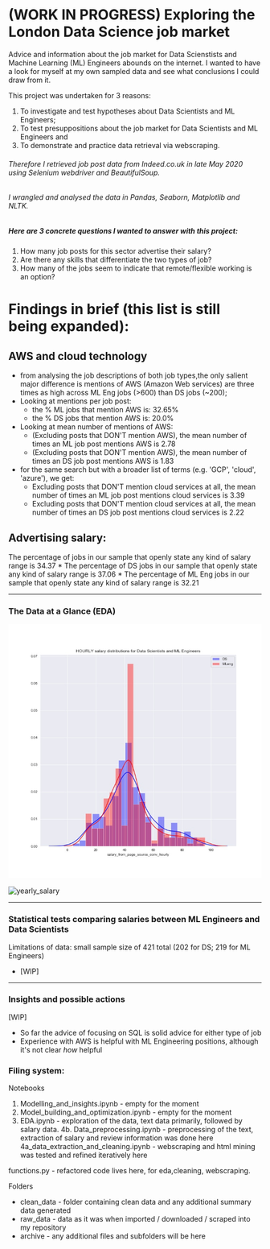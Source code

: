 # (WORK IN PROGRESS) Exploring the London Data Science job market

Advice and information about the job market for Data Scienstists and Machine Learning (ML) Engineers abounds on the internet. 
I wanted to have a look for myself at my own sampled data and see what conclusions I could draw from it.

This project was undertaken for 3 reasons: 
1. To investigate and test hypotheses about Data Scientists and ML Engineers;
2. To test presuppositions about the job market for Data Scientists and ML Engineers and
3. To demonstrate and practice data retrieval via webscraping. 

###### Therefore I retrieved job post data from Indeed.co.uk in late May 2020 using Selenium webdriver and BeautifulSoup. 
###### I wrangled and analysed the data in Pandas, Seaborn, Matplotlib and NLTK. 


##### Here are 3 concrete questions I wanted to answer with this project:
1. How many job posts for this sector advertise their salary?
2. Are there any skills that differentiate the two types of job?
3. How many of the jobs seem to indicate that remote/flexible working is an option?

# Findings in brief (this list is still being expanded):

## AWS and cloud technology
* from analysing the job descriptions of both job types,the only salient major difference is mentions of AWS (Amazon Web services) are three times as high across ML Eng jobs (>600) than DS jobs (~200);
* Looking at mentions per job post:
    * the % ML jobs that mention AWS is:  32.65%
    * the % DS jobs that mention AWS is:  20.0%
* Looking at mean number of mentions of AWS:
    * (Excluding posts that DON'T mention AWS), the mean number of times an ML job post mentions AWS is 2.78
    * (Excluding posts that DON'T mention AWS), the mean number of times an DS job post mentions AWS is 1.83
* for the same search but with a broader list of terms (e.g. 'GCP', 'cloud', 'azure'), we get:
    * Excluding posts that DON'T mention cloud services at all, the mean number of times an ML job post mentions cloud services is 3.39
    * Excluding posts that DON'T mention cloud services at all, the mean number of times an DS job post mentions cloud services is 2.22
    
## Advertising salary:
The percentage of jobs in our sample that openly state any kind of salary range is 34.37
    * The percentage of DS jobs in our sample that openly state any kind of salary range is     37.06
    * The percentage of ML Eng jobs in our sample that openly state any kind of salary range is 32.21


    
_____________________________________________________________________________________________________________________________

### The Data at a Glance (EDA)
![hourly_pay](https://github.com/Ioana-P/MLEng_vs_DScientist_analysis/blob/master/salary_per_hour.jpeg)


![yearly_salary](https://github.com/Ioana-P/MLEng_vs_DScientist_analysis/blob/master/yearl_salary_dist.jpeg)


_____________________________________________________________________________________________________________________________

### Statistical tests comparing salaries between ML Engineers and Data Scientists


Limitations of data: small sample size of 421 total (202 for DS; 219 for ML Engineers)

* [WIP]

_____________________________________________________________________________________________________________________________


### Insights and possible actions
[WIP]
* So far the advice of focusing on SQL is solid advice for either type of job
* Experience with AWS is helpful with ML Engineering positions, although it's not clear _how_ helpful


### Filing system:

Notebooks
1. Modelling_and_insights.ipynb - empty for the moment
2. Model_building_and_optimization.ipynb - empty for the moment
3. EDA.ipynb - exploration of the data, text data primarily, followed by salary data.
4b. Data_preprocessing.ipynb - preprocessing of the text, extraction of salary and review information was done here
4a_data_extraction_and_cleaning.ipynb - webscraping and html mining was tested and refined iteratively here

functions.py - refactored code lives here, for eda,cleaning, webscraping.

Folders
* clean_data - folder containing clean data and any additional summary data generated
* raw_data - data as it was when imported / downloaded / scraped into my repository
* archive - any additional files and subfolders will be here
